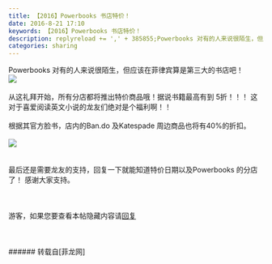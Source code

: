 ```yaml
---
title: 【2016】Powerbooks 书店特价！
date: 2016-8-21 17:10
keywords: 【2016】Powerbooks 书店特价！
description: replyreload += ',' + 385855;Powerbooks 对有的人来说很陌生，但应该在菲律宾算是第三大的书店吧！从这礼拜开始，所有分店都将推出特价商品哦！据说书籍最高有到 5折！！！ 这对于喜爱阅读英文小说的龙友们绝对是个福利啊！！根据其官方脸书，店内的Ban.do 及Katespade 周边商品也将有40%的折扣。最后还是需要龙友的支持，回复一下就能知道特价日期以及Powerbooks 的分店了！ 感谢大家支持。游客，如果您要查看本帖隐藏内容请回复
categories: sharing
---
```

<td class="t_f" id="postmessage_385855">

<script type="9be25884c801013e0d6d212b-text/javascript">replyreload += ',' + 385855;</script>Powerbooks 对有的人来说很陌生，但应该在菲律宾算是第三大的书店吧！<br/>

<img aid="417510" data-cf-modified-9be25884c801013e0d6d212b-="" file="data/attachment/forum/201608/21/165933tftjidm6td5t3f6f.jpg.thumb.jpg" id="aimg_417510" inpost="1" onclick="" onmouseover="" src="http://www.flw.ph/data/attachment/forum/201608/21/165933tftjidm6td5t3f6f.jpg" style="cursor:pointer" zoomfile="data/attachment/forum/201608/21/165933tftjidm6td5t3f6f.jpg"/>


<br/>
<br/>
从这礼拜开始，所有分店都将推出特价商品哦！据说书籍最高有到 5折！！！ 这对于喜爱阅读英文小说的龙友们绝对是个福利啊！！<br/>
<br/>
根据其官方脸书，店内的Ban.do 及Katespade 周边商品也将有40%的折扣。<br/>
<br/>

<img aid="417511" data-cf-modified-9be25884c801013e0d6d212b-="" file="data/attachment/forum/201608/21/170756xf33163ltx1pzftq.jpg.thumb.jpg" id="aimg_417511" inpost="1" onclick="" onmouseover="" src="http://www.flw.ph/data/attachment/forum/201608/21/170756xf33163ltx1pzftq.jpg" style="cursor:pointer" zoomfile="data/attachment/forum/201608/21/170756xf33163ltx1pzftq.jpg"/>


<br/>
<br/>
<br/>
最后还是需要龙友的支持，回复一下就能知道特价日期以及Powerbooks 的分店了！ 感谢大家支持。<br/>
<br/>
<br/>
<br/>
<div class="locked">游客，如果您要查看本帖隐藏内容请<a data-cf-modified-9be25884c801013e0d6d212b-="" href="forum.php?mod=post&amp;action=reply&amp;fid=47&amp;tid=142230" onclick="if (!window.__cfRLUnblockHandlers) return false; showWindow('reply', this.href)">回复</a></div><br/>
<br/>
<br/>
</td>
###### 转载自[菲龙网]